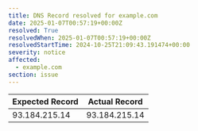```yaml
---
title: DNS Record resolved for example.com
date: 2025-01-07T00:57:19+00:00Z
resolved: True
resolvedWhen: 2025-01-07T00:57:19+00:00Z
resolvedStartTime: 2024-10-25T21:09:43.191474+00:00
severity: notice
affected:
  - example.com
section: issue
---
```


| Expected Record  | Actual Record  |
|------------------|----------------|
| 93.184.215.14 | 93.184.215.14 |
